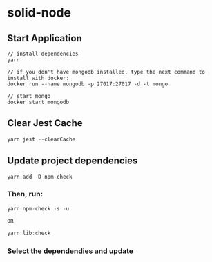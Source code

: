 # solid-node

## Start Application
```
// install dependencies
yarn

// if you don't have mongodb installed, type the next command to install with docker:
docker run --name mongodb -p 27017:27017 -d -t mongo

// start mongo
docker start mongodb
```
## Clear Jest Cache
```js
yarn jest --clearCache
```

## Update project dependencies

```js
yarn add -D npm-check
```

### Then, run:

```js
yarn npm-check -s -u

OR

yarn lib:check
```

### Select the dependendies and update
